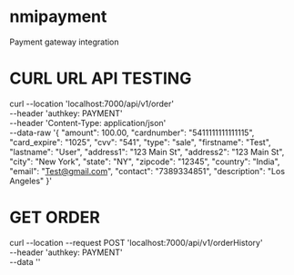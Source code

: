 # nmipayment
Payment gateway integration


# CURL URL API TESTING

<!-- MAKE ORDER -->
curl --location 'localhost:7000/api/v1/order' \
--header 'authkey: PAYMENT' \
--header 'Content-Type: application/json' \
--data-raw '{
    "amount": 100.00,
    "cardnumber": "5411111111111115",
    "card_expire": "1025", 
    "cvv": "541",
    "type": "sale",
    "firstname": "Test",
    "lastname": "User",
    "address1": "123 Main St",
        "address2": "123 Main St",
    "city": "New York",
    "state": "NY",
    "zipcode": "12345",
    "country": "India",
    "email": "Test@gmail.com",
    "contact": "7389334851",
    "description": "Los Angeles"
}'


# GET ORDER 

curl --location --request POST 'localhost:7000/api/v1/orderHistory' \
--header 'authkey: PAYMENT' \
--data ''